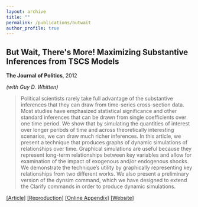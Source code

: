 ```yaml
---
layout: archive
title: ""
permalink: /publications/butwait
author_profile: true
---
```


## But Wait, There's More! Maximizing Substantive Inferences from TSCS Models

**The Journal of Politics**, 2012

*(with Guy D. Whitten)*

> Political scientists rarely take full advantage of the substantive inferences that they can draw from time-series cross-section data. Most studies have emphasized statistical significance and other standard inferences that can be drawn from single coefficients over one time period. We show that by simulating the quantities of interest over longer periods of time and across theoretically interesting scenarios, we can draw much richer inferences. In this article, we present a technique that produces graphs of dynamic simulations of relationships over time. Graphical simulations are useful because they represent long-term relationships between key variables and allow for examination of the impact of exogenous and/or endogenous shocks. We demonstrate the technique’s utility by graphically representing key relationships from two different works. We also present a preliminary version of the dynsim command, which we have designed to extend the Clarify commands in order to produce dynamic simulations.

[[Article]](https://doi.org/10.1017/S0022381612000473) [[Reproduction]](..//files/butwait-Replication.zip) [[Online Appendix]](..//files/butwait-OA.pdf) [[Website]](https://williamslaro.github.io/portfolio/dynsim1)
